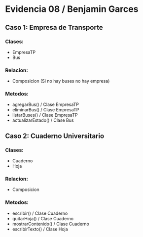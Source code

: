# Evidencia 08 / Benjamin Garces
## Caso 1: Empresa de Transporte
### Clases:
* EmpresaTP
* Bus
### Relacion:
* Composicion (Si no hay buses no hay empresa)
### Metodos:
* agregarBus() / Clase EmpresaTP
* eliminarBus() / Clase EmpresaTP
* listarBuses() / Clase EmpresaTP
* actualizarEstado() / Clase Bus


## Caso 2: Cuaderno Universitario
### Clases:
* Cuaderno
* Hoja
### Relacion:
* Composicion
### Metodos:
* escribir() / Clase Cuaderno
* quitarHoja() / Clase Cuaderno
* mostrarContenido() / Clase Cuaderno
* escribirTexto() / Clase Hoja